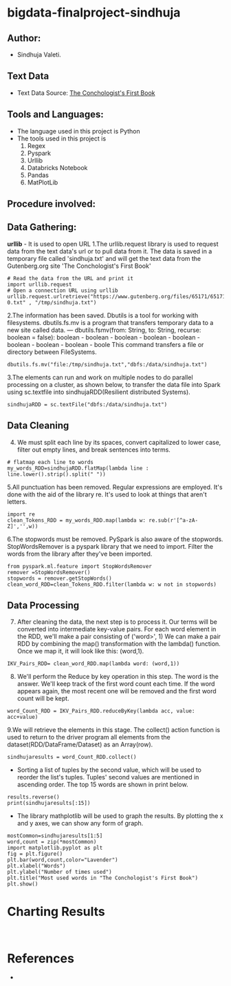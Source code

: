 # bigdata-finalproject-sindhuja

## Author:
- Sindhuja Valeti.

## Text Data
- Text Data Source: [The Conchologist's First Book](https://www.gutenberg.org/files/65171/65171-0.txt)

## Tools and Languages:
- The language used in this project is Python
- The tools used in this project is 
  1. Regex
  2. Pyspark
  3. Urllib
  4. Databricks Notebook
  5. Pandas
  6. MatPlotLib
   

## Procedure involved:
## Data Gathering:
**urllib** - It is used to open URL
1.The urllib.request library is used to request data from the text data's url or to pull data from it. The data is saved in a temporary file called 'sindhuja.txt' and will get the text data from the Gutenberg.org site 'The Conchologist's First Book'
```
# Read the data from the URL and print it
import urllib.request
# Open a connection URL using urllib
urllib.request.urlretrieve("https://www.gutenberg.org/files/65171/65171-0.txt" , "/tmp/sindhuja.txt")
```
2.The information has been saved. Dbutils is a tool for working with filesystems. dbutils.fs.mv is a program that transfers temporary data to a new site called data.
— dbutils.fsmv(from: String, to: String, recurse: boolean = false): boolean - boolean - boolean - boolean - boolean - boolean - boolean - boolean - boole This command transfers a file or directory between FileSystems.
```
dbutils.fs.mv("file:/tmp/sindhuja.txt","dbfs:/data/sindhuja.txt")
```
3.The elements can run and work on multiple nodes to do parallel processing on a cluster, as shown below, to transfer the data file into Spark using sc.textfile into sindhujaRDD(Resilient distributed Systems).
```
sindhujaRDD = sc.textFile("dbfs:/data/sindhuja.txt")
```
## Data Cleaning

4. We must split each line by its spaces, convert capitalized to lower case, filter out empty lines, and break sentences into terms.
```
# flatmap each line to words
my_words_RDD=sindhujaRDD.flatMap(lambda line : line.lower().strip().split(" "))
```
5.All punctuation has been removed. Regular expressions are employed. It's done with the aid of the library re. It's used to look at things that aren't letters.
```
import re
clean_Tokens_RDD = my_words_RDD.map(lambda w: re.sub(r'[^a-zA-Z]','',w))
```
6.The stopwords must be removed. PySpark is also aware of the stopwords. StopWordsRemover is a pyspark library that we need to import. Filter the words from the library after they've been imported.
```
from pyspark.ml.feature import StopWordsRemover
remover =StopWordsRemover()
stopwords = remover.getStopWords()
clean_word_RDD=clean_Tokens_RDD.filter(lambda w: w not in stopwords)
```
## Data Processing

7. After cleaning the data, the next step is to process it. Our terms will be converted into intermediate key-value pairs. For each word element in the RDD, we'll make a pair consisting of ('word>', 1) We can make a pair RDD by combining the map() transformation with the lambda() function.
Once we map it, it will look like this: (word,1).

```
IKV_Pairs_RDD= clean_word_RDD.map(lambda word: (word,1))
```
8. We'll perform the Reduce by key operation in this step. The word is the answer. We'll keep track of the first word count each time. If the word appears again, the most recent one will be removed and the first word count will be kept.
```
word_Count_RDD = IKV_Pairs_RDD.reduceByKey(lambda acc, value: acc+value)
```
9.We will retrieve the elements in this stage. The collect() action function is used to return to the driver program all elements from the dataset(RDD/DataFrame/Dataset) as an Array(row).
```
sindhujaresults = word_Count_RDD.collect()
```

- Sorting a list of tuples by the second value, which will be used to reorder the list's tuples. Tuples' second values are mentioned in ascending order. The top 15 words are shown in print below.

```results.sort(key=lambda x:x[1])
results.reverse()
print(sindhujaresults[:15])
```
- The library mathplotlib will be used to graph the results. By plotting the x and y axes, we can show any form of graph.
```
mostCommon=sindhujaresults[1:5]
word,count = zip(*mostCommon)
import matplotlib.pyplot as plt
fig = plt.figure()
plt.bar(word,count,color="Lavender")
plt.xlabel("Words")
plt.ylabel("Number of times used")
plt.title("Most used words in "The Conchologist's First Book")
plt.show()
```
# Charting Results
![]()
![]()

# References
- []()
